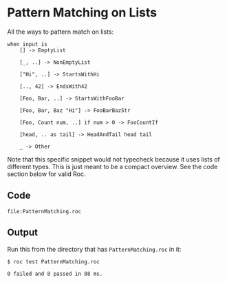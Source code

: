# Pattern Matching on Lists

All the ways to pattern match on lists:
```roc
when input is
    [] -> EmptyList

    [_, ..] -> NonEmptyList

    ["Hi", ..] -> StartsWithHi

    [.., 42] -> EndsWith42

    [Foo, Bar, ..] -> StartsWithFooBar

    [Foo, Bar, Baz "Hi"] -> FooBarBazStr

    [Foo, Count num, ..] if num > 0 -> FooCountIf

    [head, .. as tail] -> HeadAndTail head tail

    _ -> Other
```
Note that this specific snippet would not typecheck because it uses lists of different types.
This is just meant to be a compact overview. See the code section below for valid Roc.

## Code
```roc
file:PatternMatching.roc
```

## Output

Run this from the directory that has `PatternMatching.roc` in it:

```
$ roc test PatternMatching.roc

0 failed and 8 passed in 88 ms.
```
